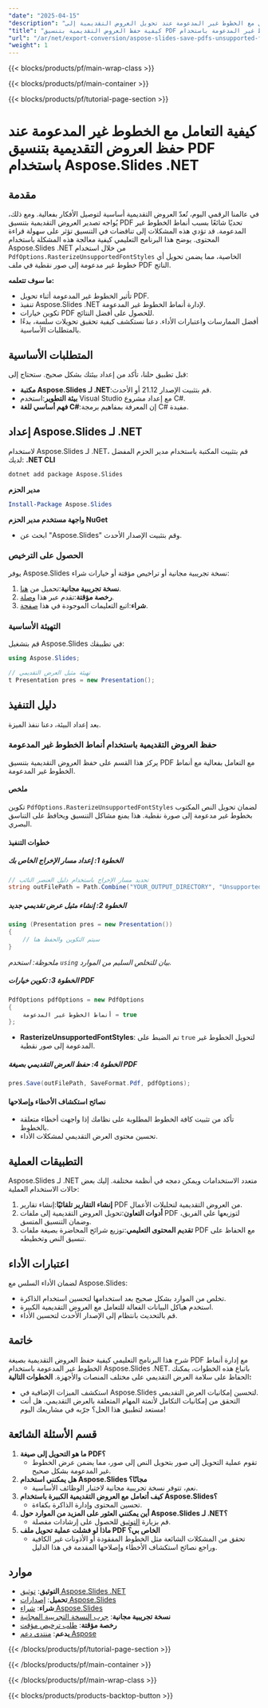 ```yaml
---
"date": "2025-04-15"
"description": "تعرف على كيفية التعامل مع الخطوط غير المدعومة عند تحويل العروض التقديمية إلى PDF باستخدام Aspose.Slides .NET، مما يضمن التنسيق المتسق والنزاهة البصرية."
"title": "كيفية حفظ العروض التقديمية بتنسيق PDF باستخدام الخطوط غير المدعومة باستخدام Aspose.Slides .NET"
"url": "/ar/net/export-conversion/aspose-slides-save-pdfs-unsupported-fonts/"
"weight": 1
---
```


{{< blocks/products/pf/main-wrap-class >}}

{{< blocks/products/pf/main-container >}}

{{< blocks/products/pf/tutorial-page-section >}}
# كيفية التعامل مع الخطوط غير المدعومة عند حفظ العروض التقديمية بتنسيق PDF باستخدام Aspose.Slides .NET
## مقدمة
في عالمنا الرقمي اليوم، تُعدّ العروض التقديمية أساسية لتوصيل الأفكار بفعالية. ومع ذلك، يُواجه تصدير العروض التقديمية بتنسيق PDF تحديًا شائعًا بسبب أنماط الخطوط غير المدعومة. قد تؤدي هذه المشكلات إلى تناقضات في التنسيق تؤثر على سهولة قراءة المحتوى. يوضح هذا البرنامج التعليمي كيفية معالجة هذه المشكلة باستخدام Aspose.Slides .NET من خلال استخدام `PdfOptions.RasterizeUnsupportedFontStyles` الخاصية، مما يضمن تحويل أي خطوط غير مدعومة إلى صور نقطية في ملف PDF الناتج.

**ما سوف تتعلمه:**
- تأثير الخطوط غير المدعومة أثناء تحويل PDF.
- تنفيذ Aspose.Slides .NET لإدارة أنماط الخطوط غير المدعومة.
- تكوين خيارات PDF للحصول على أفضل النتائج.
- أفضل الممارسات واعتبارات الأداء.
دعنا نستكشف كيفية تحقيق تحويلات سلسة، بدءًا بالمتطلبات الأساسية.
## المتطلبات الأساسية
قبل تطبيق حلنا، تأكد من إعداد بيئتك بشكل صحيح. ستحتاج إلى:
- **مكتبة Aspose.Slides لـ .NET**:قم بتثبيت الإصدار 21.12 أو الأحدث.
- **بيئة التطوير**:استخدم Visual Studio مع إعداد مشروع C#.
- **فهم أساسي للغة C#**:إن المعرفة بمفاهيم برمجة C# مفيدة.
## إعداد Aspose.Slides لـ .NET
لاستخدام Aspose.Slides لـ .NET، قم بتثبيت المكتبة باستخدام مدير الحزم المفضل لديك:
**.NET CLI**
```bash
dotnet add package Aspose.Slides
```
**مدير الحزم**
```powershell
Install-Package Aspose.Slides
```
**واجهة مستخدم مدير الحزم NuGet**
- ابحث عن "Aspose.Slides" وقم بتثبيت الإصدار الأحدث.
### الحصول على الترخيص
يوفر Aspose.Slides نسخة تجريبية مجانية أو تراخيص مؤقتة أو خيارات شراء:
1. **نسخة تجريبية مجانية**:تحميل من [هنا](https://releases.aspose.com/slides/net/).
2. **رخصة مؤقتة**:تقدم عبر هذا [وصلة](https://purchase.aspose.com/temporary-license/).
3. **شراء**:اتبع التعليمات الموجودة في هذا [صفحة](https://purchase.aspose.com/buy).
### التهيئة الأساسية
قم بتشغيل Aspose.Slides في تطبيقك:
```csharp
using Aspose.Slides;

// تهيئة مثيل العرض التقديمي
t Presentation pres = new Presentation();
```
## دليل التنفيذ
بعد إعداد البيئة، دعنا ننفذ الميزة.
### حفظ العروض التقديمية باستخدام أنماط الخطوط غير المدعومة
يركز هذا القسم على حفظ العروض التقديمية بتنسيق PDF مع التعامل بفعالية مع أنماط الخطوط غير المدعومة.
#### ملخص
تكوين `PdfOptions.RasterizeUnsupportedFontStyles` لضمان تحويل النص المكتوب بخطوط غير مدعومة إلى صورة نقطية. هذا يمنع مشاكل التنسيق ويحافظ على التناسق البصري.
#### خطوات التنفيذ
##### الخطوة 1: إعداد مسار الإخراج الخاص بك
```csharp
// تحديد مسار الإخراج باستخدام دليل العنصر النائب
string outFilePath = Path.Combine("YOUR_OUTPUT_DIRECTORY", "UnsupportedFontStyles.pdf");
```
##### الخطوة 2: إنشاء مثيل عرض تقديمي جديد
```csharp
using (Presentation pres = new Presentation())
{
    // سيتم التكوين والحفظ هنا
}
```
*ملحوظة: استخدم `using` بيان للتخلص السليم من الموارد.*
##### الخطوة 3: تكوين خيارات PDF
```csharp
PdfOptions pdfOptions = new PdfOptions
{
    أنماط الخطوط غير المدعومة = true
};
```
- **RasterizeUnsupportedFontStyles**: تم الضبط على `true` لتحويل الخطوط غير المدعومة إلى صور نقطية.
##### الخطوة 4: حفظ العرض التقديمي بصيغة PDF
```csharp
pres.Save(outFilePath, SaveFormat.Pdf, pdfOptions);
```
#### نصائح استكشاف الأخطاء وإصلاحها
- تأكد من تثبيت كافة الخطوط المطلوبة على نظامك إذا واجهت أخطاء متعلقة بالخطوط.
- تحسين محتوى العرض التقديمي لمشكلات الأداء.
## التطبيقات العملية
Aspose.Slides لـ .NET متعدد الاستخدامات ويمكن دمجه في أنظمة مختلفة. إليك بعض حالات الاستخدام العملية:
1. **إنشاء التقارير تلقائيًا**:إنشاء تقارير PDF من العروض التقديمية لتحليلات الأعمال.
2. **أدوات التعاون**:تحويل العروض التقديمية إلى ملفات PDF لتوزيعها على الفريق، وضمان التنسيق المتسق.
3. **تقديم المحتوى التعليمي**:توزيع شرائح المحاضرة بصيغة ملفات PDF مع الحفاظ على تنسيق النص وتخطيطه.
## اعتبارات الأداء
لضمان الأداء السلس مع Aspose.Slides:
- تخلص من الموارد بشكل صحيح بعد استخدامها لتحسين استخدام الذاكرة.
- استخدم هياكل البيانات الفعالة للتعامل مع العروض التقديمية الكبيرة.
- قم بالتحديث بانتظام إلى الإصدار الأحدث لتحسين الأداء.
## خاتمة
شرح هذا البرنامج التعليمي كيفية حفظ العروض التقديمية بصيغة PDF مع إدارة أنماط الخطوط غير المدعومة باستخدام Aspose.Slides .NET. باتباع هذه الخطوات، يمكنك الحفاظ على سلامة العرض التقديمي على مختلف المنصات والأجهزة.
**الخطوات التالية:**
- استكشف الميزات الإضافية في Aspose.Slides لتحسين إمكانيات العرض التقديمي.
- التحقق من إمكانيات التكامل لأتمتة المهام المتعلقة بالعرض التقديمي.
هل أنت مستعد لتطبيق هذا الحل؟ جرّبه في مشاريعك اليوم!
## قسم الأسئلة الشائعة
1. **ما هو التحويل إلى صيغة PDF؟**
   - تقوم عملية التحويل إلى صور بتحويل النص إلى صور، مما يضمن عرض الخطوط غير المدعومة بشكل صحيح.
2. **هل يمكنني استخدام Aspose.Slides مجانًا؟**
   - نعم، تتوفر نسخة تجريبية مجانية لاختبار الوظائف الأساسية.
3. **كيف أتعامل مع العروض التقديمية الكبيرة باستخدام Aspose.Slides؟**
   - تحسين المحتوى وإدارة الذاكرة بكفاءة.
4. **أين يمكنني العثور على المزيد من الموارد حول Aspose.Slides لـ .NET؟**
   - قم بزيارة [التوثيق](https://reference.aspose.com/slides/net/) للحصول على إرشادات مفصلة.
5. **ماذا لو فشلت عملية تحويل ملف PDF الخاص بي؟**
   - تحقق من المشكلات الشائعة مثل الخطوط المفقودة أو الأذونات غير الكافية وراجع نصائح استكشاف الأخطاء وإصلاحها المقدمة في هذا الدليل.
## موارد
- **التوثيق**: [توثيق Aspose.Slides .NET](https://reference.aspose.com/slides/net/)
- **تحميل**: [إصدارات Aspose.Slides](https://releases.aspose.com/slides/net/)
- **شراء**: [شراء Aspose.Slides](https://purchase.aspose.com/buy)
- **نسخة تجريبية مجانية**: [جرب النسخة التجريبية المجانية](https://releases.aspose.com/slides/net/)
- **رخصة مؤقتة**: [طلب ترخيص مؤقت](https://purchase.aspose.com/temporary-license/)
- **يدعم**: [منتدى دعم Aspose](https://forum.aspose.com/c/slides/11)

{{< /blocks/products/pf/tutorial-page-section >}}

{{< /blocks/products/pf/main-container >}}

{{< /blocks/products/pf/main-wrap-class >}}

{{< blocks/products/products-backtop-button >}}